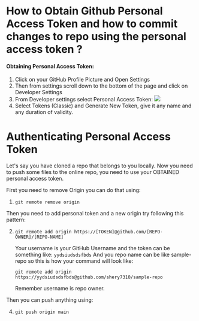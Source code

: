 # How to Obtain Github Personal Access Token and how to commit changes to repo using the personal access token ?

#### Obtaining Personal Access Token:

1. Click on your GitHub Profile Picture and Open Settings
2. Then from settings scroll down to the bottom of the page and click on Developer Settings
3. From Developer settings select Personal Access Token: 
	![](https://i.imgur.com/vdyOmY4.png)
4. Select Tokens (Classic) and Generate New Token, give it any name and any duration of validity.

# Authenticating Personal Access Token

Let's say you have cloned a repo that belongs to you locally. Now you need to push some files to the online repo, you need to use your OBTAINED personal access token.

First you need to remove Origin you can do that using:

1. `git remote remove origin`

Then you need to add personal token and a new origin try following this pattern:

2. `git remote add origin https://[TOKEN]@github.com/[REPO-OWNER]/[REPO-NAME]`

	Your username is your GitHub Username and the token can be something like:
		`yydsiudsdsfbds` 
	And you repo name can be like sample-repo so this is how your command will look like:

	`git remote add origin https://yydsiudsdsfbds@github.com/shery7310/sample-repo`

	Remember username is repo owner. 

Then you can push anything using:

4. `git push origin main`

